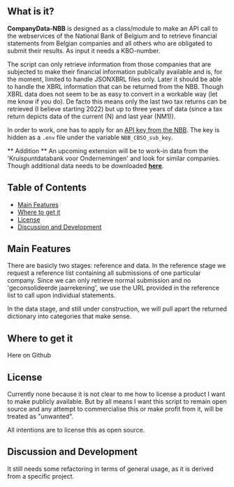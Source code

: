 ## What is it?

**CompanyData-NBB** is designed as a class/module to make an API call to the webservices of the National Bank of Belgium and to retrieve financial statements from Belgian companies and all others who are obligated to submit their results. As input it needs a KBO-number.

The script can only retrieve information from those companies that are subjected to make their financial information publically available and is, for the moment, limited to handle JSONXBRL files only. Later it should be able to handle the XBRL information that can be returned from the NBB. Though XBRL data does not seem to be as easy to convert in a workable way (let me know if you do).
De facto this means only the last two tax returns can be retrieved (I believe starting 2022) but up to three years of data (since a tax return depicts data of the current (N) and last year (NM1)).

In order to work, one has to apply for an [API key from the NBB](nbb-link).
The key is hidden as a `.env` file under the variable `NBB_CBSO_sub_key`.

[nbb-link]: https://www.nbb.be/en/central-balance-sheet-office/consultation-data/webservices


** Addition **
An upcoming extension will be to work-in data from the 'Kruispuntdatabank voor Ondernemingen' and look for similar companies.
Though additional data needs to be downloaded [**here**][kbo-link].

[kbo-link]: https://economie.fgov.be/nl/themas/ondernemingen/kruispuntbank-van/diensten-voor-iedereen/hergebruik-van-publieke/kruispuntbank-van-0

## Table of Contents

- [Main Features](#main-features)
- [Where to get it](#where-to-get-it)
- [License](#license)
- [Discussion and Development](#discussion-and-development)

## Main Features
There are basicly two stages: reference and data. In the reference stage we request a reference list containing all submissions of one particular company. Since we can only retrieve normal submission and no 'geconsolideerde jaarrekening', we use the URL provided in the reference list to call upon individual statements.

In the data stage, and still under construction, we will pull apart the returned dictionary into categories that make sense.

## Where to get it
Here on Github

## License
Currently none because it is not clear to me how to license a product I want to make publicly available. But by all means I want this script to remain open source and any attempt to commercialise this or make profit from it, will be treated as "unwanted".

All intentions are to license this as open source.

## Discussion and Development
It still needs some refactoring in terms of general usage, as it is derived from a specific project.